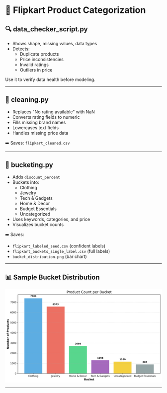 # 🛒 Flipkart Product Categorization


## 🔍 data_checker_script.py

- Shows shape, missing values, data types
- Detects:
  - Duplicate products
  - Price inconsistencies
  - Invalid ratings
  - Outliers in price

Use it to verify data health before modeling.

---

## 🧼 cleaning.py

- Replaces "No rating available" with NaN
- Converts rating fields to numeric
- Fills missing brand names
- Lowercases text fields
- Handles missing price data

➡️ Saves: `flipkart_cleaned.csv`

---

## 🧠 bucketing.py

- Adds `discount_percent`
- Buckets into:
  - Clothing
  - Jewelry
  - Tech & Gadgets
  - Home & Decor
  - Budget Essentials
  - Uncategorized
- Uses keywords, categories, and price
- Visualizes bucket counts

➡️ Saves:
- `flipkart_labeled_seed.csv` (confident labels)
- `flipkart_buckets_single_label.csv` (full labels)
- `bucket_distribution.png` (bar chart)

---

## 📊 Sample Bucket Distribution

![Bucket Distribution Chart](./figures/bucket_distribution.png)

---
